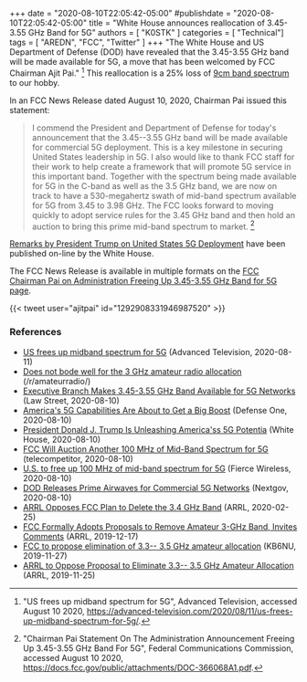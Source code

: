+++
date = "2020-08-10T22:05:42-05:00"
#publishdate = "2020-08-10T22:05:42-05:00"
title = "White House announces reallocation of 3.45-3.55 GHz Band for 5G"
authors = [ "K0STK" ]
categories = [ "Technical"]
tags = [ "AREDN", "FCC", "Twitter" ]
+++
"The White House and US Department of Defense (DOD) have revealed that
the 3.45-3.55 GHz band will be made available for 5G, a move that has
been welcomed by FCC Chairman Ajit Pai." [^1] This reallocation is a 25%
loss of [9cm band spectrum](http://www.arrl.org/frequency-allocations)
to our hobby.

<!--more-->

[^1]: "US frees up midband spectrum for 5G", Advanced Television, accessed August 10 2020, https://advanced-television.com/2020/08/11/us-frees-up-midband-spectrum-for-5g/.

In an FCC News Release dated August 10, 2020, Chairman Pai issued this
statement:

>I commend the President and Department of Defense for today's
>announcement that the 3.45--3.55 GHz band will be made available for commercial
>5G deployment.  This is a key milestone in securing United States leadership
>in 5G.  I also would like to thank FCC staff for their work to help create a
>framework that will promote 5G service in this important band.  Together with
>the spectrum being made available for 5G in the C-band as well as the 3.5 GHz
>band, we are now on track to have a 530-megahertz swath of mid-band spectrum
>available for 5G from 3.45 to 3.98 GHz.  The FCC looks forward to moving
>quickly to adopt service rules for the 3.45 GHz band and then hold an auction
>to bring this prime mid-band spectrum to market. [^2]

[^2]: "Chairman Pai Statement On The Administration Announcement Freeing Up 3.45-3.55 GHz Band For 5G", Federal Communications Commission, accessed August 10 2020, https://docs.fcc.gov/public/attachments/DOC-366068A1.pdf.

[Remarks by President Trump on United States 5G Deployment](https://www.whitehouse.gov/briefings-statements/remarks-president-trump-united-states-5g-deployment/)
have been published on-line by the White House.

The FCC News Release is available in multiple formats on the [FCC Chairman Pai on Administration Freeing Up 3.45-3.55 GHz Band for 5G page](https://www.fcc.gov/document/chairman-pai-administration-freeing-345-355-ghz-band-5g).

{{< tweet user="ajitpai" id="1292908331946987520" >}}

### References

* [US frees up midband spectrum for 5G](https://advanced-television.com/2020/08/11/us-frees-up-midband-spectrum-for-5g/) (Advanced Television, 2020-08-11)
* [Does not bode well for the 3 GHz amateur radio allocation](https://old.reddit.com/r/amateurradio/comments/i7g5ip/does_not_bode_well_for_the_3_ghz_amateur_radio/) (/r/amateurradio/)
* [Executive Branch Makes 3.45-3.55 GHz Band Available for 5G Networks](https://lawstreetmedia.com/tech/tech-policy/executive-branch-makes-3-45-3-55-ghz-band-available-for-5g-networks/) (Law Street, 2020-08-10)
* [America's 5G Capabilities Are About to Get a Big Boost](https://www.defenseone.com/technology/2020/08/americas-5g-capabilities-are-about-get-big-boost/167595/) (Defense One, 2020-08-10)
* [President Donald J. Trump Is Unleashing America'ss 5G Potentia](https://www.whitehouse.gov/briefings-statements/president-donald-j-trump-unleashing-americas-5g-potential/) (White House, 2020-08-10)
* [FCC Will Auction Another 100 MHz of Mid-Band Spectrum for 5G](https://www.telecompetitor.com/fcc-will-auction-another-100-mhz-of-mid-band-spectrum-for-5g/) (telecompetitor, 2020-08-10)
* [U.S. to free up 100 MHz of mid-band spectrum for 5G](https://www.fiercewireless.com/5g/u-s-to-free-up-100-mhz-mid-band-spectrum-for-5g) (Fierce Wireless, 2020-08-10)
* [DOD Releases Prime Airwaves for Commercial 5G Networks](https://www.nextgov.com/emerging-tech/2020/08/dod-releases-prime-airwaves-commercial-5g-networks/167594/) (Nextgov, 2020-08-10)
* [ARRL Opposes FCC Plan to Delete the 3.4 GHz Band](http://www.arrl.org/news/view/arrl-opposes-fcc-plan-to-delete-the-3-4-ghz-band) (ARRL, 2020-02-25)
* [FCC Formally Adopts Proposals to Remove Amateur 3-GHz Band, Invites Comments](http://www.arrl.org/news/view/fcc-formally-adopts-proposals-to-remove-amateur-3-ghz-band-invites-comments) (ARRL, 2019-12-17)
* [FCC to propose elimination of 3.3-- 3.5 GHz amateur allocation](https://www.kb6nu.com/fcc-to-propose-elimination-of-3-3-3-5-ghz-amateur-allocation/) (KB6NU, 2019-11-27)
* [ARRL to Oppose Proposal to Eliminate 3.3-- 3.5 GHz Amateur Allocation](http://www.arrl.org/news/arrl-to-oppose-proposal-to-eliminate-3-3-3-5-ghz-amateur-allocation) (ARRL, 2019-11-25)

